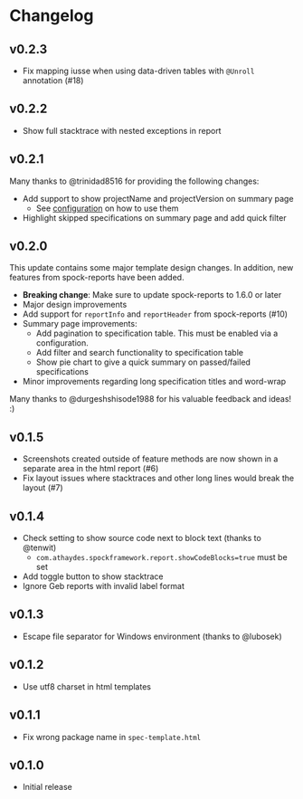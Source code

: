 # Changelog

## v0.2.3

* Fix mapping iusse when using data-driven tables with `@Unroll` annotation (#18)

## v0.2.2

* Show full stacktrace with nested exceptions in report 

## v0.2.1

Many thanks to @trinidad8516 for providing the following changes:
* Add support to show projectName and projectVersion on summary page
  * See [configuration](https://github.com/AOEpeople/geb-spock-reports#configure-spock-reports) on how to use them
* Highlight skipped specifications on summary page and add quick filter

## v0.2.0

This update contains some major template design changes.
In addition, new features from spock-reports have been added.

* **Breaking change**: Make sure to update spock-reports to 1.6.0 or later
* Major design improvements
* Add support for `reportInfo` and `reportHeader` from spock-reports (#10)
* Summary page improvements:
  * Add pagination to specification table. This must be enabled via a configuration. 
  * Add filter and search functionality to specification table
  * Show pie chart to give a quick summary on passed/failed specifications
* Minor improvements regarding long specification titles and word-wrap

Many thanks to @durgeshshisode1988 for his valuable feedback and ideas! :) 

## v0.1.5

* Screenshots created outside of feature methods are now shown in a separate area in the html report (#6)
* Fix layout issues where stacktraces and other long lines would break the layout (#7)

## v0.1.4

* Check setting to show source code next to block text (thanks to @tenwit)
  * `com.athaydes.spockframework.report.showCodeBlocks=true` must be set
* Add toggle button to show stacktrace
* Ignore Geb reports with invalid label format
 
## v0.1.3

* Escape file separator for Windows environment (thanks to @lubosek)

## v0.1.2

* Use utf8 charset in html templates

## v0.1.1

* Fix wrong package name in `spec-template.html`

## v0.1.0

* Initial release